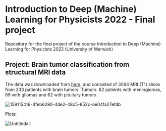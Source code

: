 # Introduction to Deep (Machine) Learning for Physicists 2022 - Final project
Repository for the final project of the course Introduction to Deep (Machine) Learning for Physicists 2022 (University of Warwick)


## Project: Brain tumor classification from structural MRI data

The data was downloaded from [here](https://figshare.com/articles/dataset/brain_tumor_dataset/1512427
), and consisted of 3064 MRI (T1) slices from 233 patients with brain tumors. 
Tumors: 82 patients with meningiomas, 89 with gliomas and 62 with pituitary tumors.

![159115416-4feb6290-4de2-48c5-852c-ae04fa27efdb](https://user-images.githubusercontent.com/4202630/159115486-6aace7a2-bd04-4f2f-9748-bbabbf5a799f.jpg)

Plots:

![Untitledall](https://user-images.githubusercontent.com/4202630/159115733-61d34d99-cfa1-44f9-a2e7-d30391be3951.jpg)
